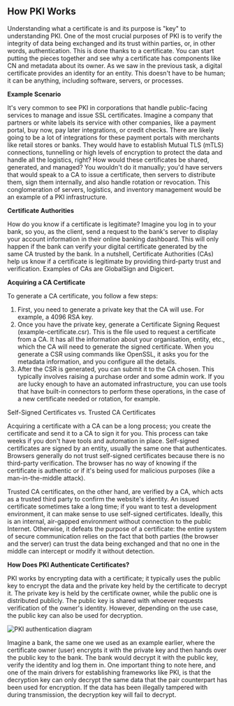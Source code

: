 ## How PKI Works

Understanding what a certificate is and its purpose is "key" to understanding PKI. One of the most crucial purposes of PKI is to verify the integrity of data being exchanged and its trust within parties, or, in other words, authentication. This is done thanks to a certificate. You can start putting the pieces together and see why a certificate has components like CN and metadata about its owner. As we saw in the previous task, a digital certificate provides an identity for an entity. This doesn't have to be human; it can be anything, including software, servers, or processes. 

**Example Scenario**

It's very common to see PKI in corporations that handle public-facing services to manage and issue SSL certificates. Imagine a company that partners or white labels its service with other companies, like a payment portal, buy now, pay later integrations, or credit checks. There are likely going to be a lot of integrations for these payment portals with merchants like retail stores or banks. They would have to establish Mutual TLS (mTLS) connections, tunnelling or high levels of encryption to protect the data and handle all the logistics, right? How would these certificates be shared, generated, and managed? You wouldn't do it manually; you'd have servers that would speak to a CA to issue a certificate, then servers to distribute them, sign them internally, and also handle rotation or revocation. This conglomeration of servers, logistics, and inventory management would be an example of a PKI infrastructure.

**Certificate Authorities**

How do you know if a certificate is legitimate? Imagine you log in to your bank, so you, as the client, send a request to the bank's server to display your account information in their online banking dashboard. This will only happen if the bank can verify your digital certificate generated by the same CA trusted by the bank. In a nutshell, Certificate Authorities (CAs) help us know if a certificate is legitimate by providing third-party trust and verification. Examples of CAs are GlobalSign and Digicert.

**Acquiring a CA Certificate**

To generate a CA certificate, you follow a few steps:

1. First, you need to generate a private key that the CA will use. For example, a 4096 RSA key.
2. Once you have the private key, generate a Certificate Signing Request (example-certificate.csr). This is the file used to request a certificate from a CA. It has all the information about your organisation, entity, etc., which the CA will need to generate the signed certificate. When you generate a CSR using commands like OpenSSL, it asks you for the metadata information, and you configure all the details.
3. After the CSR is generated, you can submit it to the CA chosen. This typically involves raising a purchase order and some admin work. If you are lucky enough to have an automated infrastructure, you can use tools that have built-in connectors to perform these operations, in the case of a new certificate needed or rotation, for example.

Self-Signed Certificates vs. Trusted CA Certificates

Acquiring a certificate with a CA can be a long process; you create the certificate and send it to a CA to sign it for you. This process can take weeks if you don't have tools and automation in place. Self-signed certificates are signed by an entity, usually the same one that authenticates. Browsers generally do not trust self-signed certificates because there is no third-party verification. The browser has no way of knowing if the certificate is authentic or if it's being used for malicious purposes (like a man-in-the-middle attack).

Trusted CA certificates, on the other hand, are verified by a CA, which acts as a trusted third party to confirm the website's identity. An issued certificate sometimes take a long time; if you want to test a development environment, it can make sense to use self-signed certificates. Ideally, this is an internal, air-gapped environment without connection to the public Internet. Otherwise, it defeats the purpose of a certificate: the entire system of secure communication relies on the fact that both parties (the browser and the server) can trust the data being exchanged and that no one in the middle can intercept or modify it without detection.

**How Does PKI Authenticate Certificates?**

PKI works by encrypting data with a certificate; it typically uses the public key to encrypt the data and the private key held by the certificate to decrypt it. The private key is held by the certificate owner, while the public one is distributed publicly. The public key is shared with whoever requests verification of the owner's identity. However, depending on the use case, the public key can also be used for decryption.

![PKI authentication diagram](https://tryhackme-images.s3.amazonaws.com/user-uploads/61a7523c029d1c004fac97b3/room-content/61a7523c029d1c004fac97b3-1736354605088.png)

Imagine a bank, the same one we used as an example earlier, where the certificate owner (user) encrypts it with the private key and then hands over the public key to the bank. The bank would decrypt it with the public key, verify the identity and log them in. One important thing to note here, and one of the main drivers for establishing frameworks like PKI, is that the decryption key can only decrypt the same data that the pair counterpart has been used for encryption. If the data has been illegally tampered with during transmission, the decryption key will fail to decrypt.